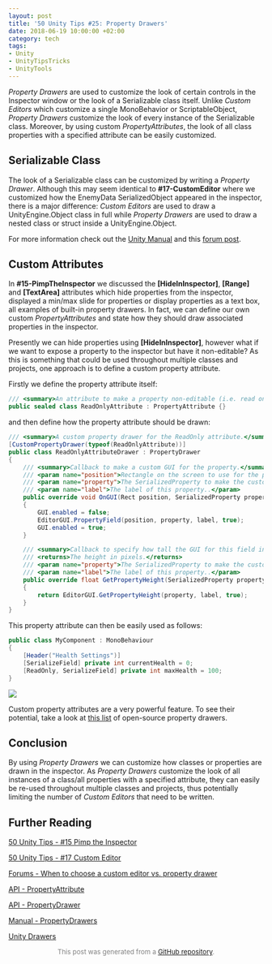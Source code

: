 ```yaml
---
layout: post
title: '50 Unity Tips #25: Property Drawers'
date: 2018-06-19 10:00:00 +02:00
category: tech
tags:
- Unity
- UnityTipsTricks
- UnityTools
---
```


*Property Drawers* are used to customize the look of certain controls in the Inspector window or the look of a Serializable class itself. Unlike *Custom Editors* which customize a single MonoBehavior or ScriptableObject, *Property Drawers* customize the look of every instance of the Serializable class. Moreover, by using custom *PropertyAttributes*, the look of all class properties with a specified attribute can be easily customized.

## Serializable Class

The look of a Serializable class can be customized by writing a *Property Drawer*. Although this may seem identical to **#17-CustomEditor** where we customized how the EnemyData SerializedObject appeared in the inspector, there is a major difference: *Custom Editors* are used to draw a UnityEngine.Object class in full while *Property Drawers* are used to draw a nested class or struct inside a UnityEngine.Object.

For more information check out the [Unity Manual](https://docs.unity3d.com/Manual/editor-PropertyDrawers.html) and this [forum post](https://forum.unity.com/threads/when-to-choose-a-custom-editor-vs-property-drawer.333306/#post-2302232).

## Custom Attributes

In **#15-PimpTheInspector** we discussed the **[HideInInspector]**, **[Range]** and **[TextArea]** attributes which hide properties from the inspector, displayed a min/max slide for properties or display properties as a text box, all examples of built-in property drawers. In fact, we can define our own custom *PropertyAttributes* and state how they should draw associated properties in the inspector.

Presently we can hide properties using **[HideInInspector]**, however what if we want to expose a property to the inspector but have it non-editable? As this is something that could be used throughout multiple classes and projects, one approach is to define a custom property attribute.

Firstly we define the property attribute itself:

```c#
/// <summary>An attribute to make a property non-editable (i.e. read only) in the inspector.</summary>
public sealed class ReadOnlyAttribute : PropertyAttribute {}
```

and then define how the property attribute should be drawn:

```c#
/// <summary>A custom property drawer for the ReadOnly attribute.</summary>
[CustomPropertyDrawer(typeof(ReadOnlyAttribute))]
public class ReadOnlyAttributeDrawer : PropertyDrawer
{
    /// <summary>Callback to make a custom GUI for the property.</summary>
    /// <param name="position">Rectangle on the screen to use for the property GUI..</param>
    /// <param name="property">The SerializedProperty to make the custom GUI for..</param>
    /// <param name="label">The label of this property..</param>
    public override void OnGUI(Rect position, SerializedProperty property, GUIContent label)
    {
        GUI.enabled = false;
        EditorGUI.PropertyField(position, property, label, true);
        GUI.enabled = true;
    }

    /// <summary>Callback to specify how tall the GUI for this field in pixels is. Default is 1 line high.</summary>
    /// <returns>The height in pixels.</returns>
    /// <param name="property">The SerializedProperty to make the custom GUI for..</param>
    /// <param name="label">The label of this property..</param>
    public override float GetPropertyHeight(SerializedProperty property, GUIContent label)
    {
        return EditorGUI.GetPropertyHeight(property, label, true);
    }
}
```

This property attribute can then be easily used as follows:

```c#
public class MyComponent : MonoBehaviour
{
    [Header("Health Settings")]
    [SerializeField] private int currentHealth = 0;
    [ReadOnly, SerializeField] private int maxHealth = 100;
}
```

![](https://raw.githubusercontent.com/defuncart/50-unity-tips/master/%2325-PropertyDrawers/images/propertyDrawers1.png)

Custom property attributes are a very powerful feature. To see their potential, take a look at [this list](https://fishtopher.github.io/UnityDrawers/) of open-source property drawers.

## Conclusion

By using *Property Drawers* we can customize how classes or properties are drawn in the inspector. As *Property Drawers* customize the look of all instances of a class/all properties with a specified attribute, they can easily be re-used throughout multiple classes and projects, thus potentially limiting the number of *Custom Editors* that need to be written.

## Further Reading

[50 Unity Tips - #15 Pimp the Inspector](https://github.com/defuncart/50-unity-tips/tree/master/%2315-PimpTheInspector)

[50 Unity Tips - #17 Custom Editor](https://github.com/defuncart/50-unity-tips/tree/master/%2317-CustomEditor)

[Forums - When to choose a custom editor vs. property drawer](https://forum.unity.com/threads/when-to-choose-a-custom-editor-vs-property-drawer.333306/)

[API - PropertyAttribute](https://docs.unity3d.com/ScriptReference/PropertyAttribute.html)

[API - PropertyDrawer](https://docs.unity3d.com/ScriptReference/PropertyDrawer.html)

[Manual - PropertyDrawers](https://docs.unity3d.com/Manual/editor-PropertyDrawers.html)

[Unity Drawers](https://fishtopher.github.io/UnityDrawers/)


<p align="center"><font size="-1" color="#828282">This post was generated from a <a href="https://github.com/defuncart/50-unity-tips/tree/master/%2325-PropertyDrawers">GitHub repository</a>.</font></p>
